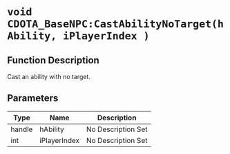# `void CDOTA_BaseNPC:CastAbilityNoTarget(hAbility, iPlayerIndex )`
## Function Description
Cast an ability with no target.
## Parameters
Type|Name|Description
--|--|--
handle|hAbility|No Description Set
int|iPlayerIndex|No Description Set
